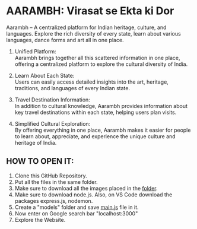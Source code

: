 # AARAMBH: Virasat se Ekta ki Dor
Aarambh – A centralized platform for Indian heritage, culture, and languages. Explore the rich diversity of every state, learn about various languages, dance forms and art all in one place.

1. Unified Platform:  
   Aarambh brings together all this scattered information in one place, offering a centralized platform to explore the cultural diversity of India.

4. Learn About Each State:  
   Users can easily access detailed insights into the art, heritage, traditions, and languages of every Indian state.

5. Travel Destination Information:  
   In addition to cultural knowledge, Aarambh provides information about key travel destinations within each state, helping users plan visits.

6. Simplified Cultural Exploration:  
   By offering everything in one place, Aarambh makes it easier for people to learn about, appreciate, and experience the unique culture and heritage of India.

## HOW TO OPEN IT:
1. Clone this GitHub Repository.
2. Put all the files in the same folder.
3. Make sure to download all the images placed in the [folder]().
4. Make sure to download node.js. Also, on VS Code download the packages express.js, nodemon.
5. Create a "models" folder and save [main.js]() file in it.
6. Now enter on Google search bar "localhost:3000"
7. Explore the Website.
